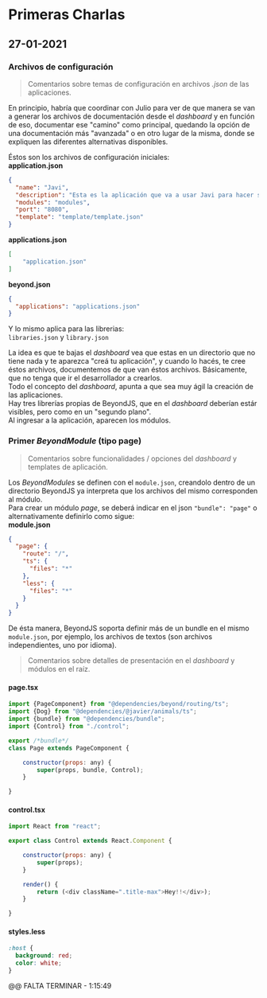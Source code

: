 # Primeras Charlas
## 27-01-2021
### Archivos de configuración
> Comentarios sobre temas de configuración en archivos _.json_ de las aplicaciones.  

En principio, habría que coordinar con Julio para ver de que manera se van a generar los archivos de documentación desde el _dashboard_ y en función de eso, documentar ese "camino" como principal, quedando la opción de una documentación más "avanzada" o en otro lugar de la misma, donde se expliquen las diferentes alternativas disponibles.  

Éstos son los archivos de configuración iniciales:  
**application.json**
```json
{
  "name": "Javi",
  "description": "Esta es la aplicación que va a usar Javi para hacer sus primeras pruebas en BeyondJS.",
  "modules": "modules",
  "port": "8080",
  "template": "template/template.json"
}
```
**applications.json**
```json
[
    "application.json"
]
```
**beyond.json**
```json
{
  "applications": "applications.json"
}
```
Y lo mismo aplica para las librerias:  
`libraries.json` y `library.json`  

La idea es que te bajas el _dashboard_ vea que estas en un directorio que no tiene nada y te aparezca "creá tu aplicación", y cuando lo hacés, te cree éstos archivos, documentemos de que van éstos archivos. Básicamente, que no tenga que ir el desarrollador a crearlos.  
Todo el concepto del _dashboard_, apunta a que sea muy ágil la creación de las aplicaciones.  
Hay tres librerías propias de BeyondJS, que en el _dashboard_ deberían estár visibles, pero como en un "segundo plano".  
Al ingresar a la aplicación, aparecen los módulos.

### Primer _BeyondModule_ (tipo page)
> Comentarios sobre funcionalidades / opciones  del _dashboard_ y templates de aplicación.  

Los _BeyondModules_ se definen con el `module.json`, creandolo dentro de un directorio BeyondJS ya interpreta que los archivos del mismo corresponden al módulo.  
Para crear un módulo _page_, se deberá indicar en el json `"bundle": "page"` o alternativamente definirlo como sigue:  
**module.json**
```json
{
  "page": {
    "route": "/",
    "ts": {
      "files": "*"
    },
    "less": {
      "files": "*"
    }
  }
}
```
De ésta manera, BeyondJS soporta definir más de un bundle en el mismo `module.json`, por ejemplo, los archivos de textos (son archivos independientes, uno por idioma).  
> Comentarios sobre detalles de presentación en el _dashboard_ y módulos en el raíz.  

#### page.tsx
```javascript
import {PageComponent} from "@dependencies/beyond/routing/ts";
import {Dog} from "@dependencies/@javier/animals/ts";
import {bundle} from "@dependencies/bundle";
import {Control} from "./control";

export /*bundle*/
class Page extends PageComponent {

    constructor(props: any) {
        super(props, bundle, Control);
    }

}
```
#### control.tsx
```javascript
import React from "react";

export class Control extends React.Component {

    constructor(props: any) {
        super(props);
    }

    render() {
        return (<div className=".title-max">Hey!!</div>);
    }

}
```
#### styles.less
```scss
:host {
  background: red;
  color: white;
}
```

@@ FALTA TERMINAR - 1:15:49
